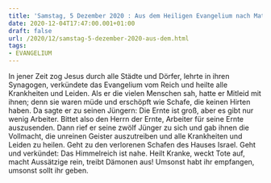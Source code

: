 ```yaml
---
title: 'Samstag, 5 Dezember 2020 : Aus dem Heiligen Evangelium nach Matthäus - Mt 9,35-38.10,1.6-8.'
date: 2020-12-04T17:47:00.001+01:00
draft: false
url: /2020/12/samstag-5-dezember-2020-aus-dem.html
tags: 
- EVANGELIUM
---
```


In jener Zeit zog Jesus durch alle Städte und Dörfer, lehrte in ihren Synagogen, verkündete das Evangelium vom Reich und heilte alle Krankheiten und Leiden. Als er die vielen Menschen sah, hatte er Mitleid mit ihnen; denn sie waren müde und erschöpft wie Schafe, die keinen Hirten haben. Da sagte er zu seinen Jüngern: Die Ernte ist groß, aber es gibt nur wenig Arbeiter. Bittet also den Herrn der Ernte, Arbeiter für seine Ernte auszusenden. Dann rief er seine zwölf Jünger zu sich und gab ihnen die Vollmacht, die unreinen Geister auszutreiben und alle Krankheiten und Leiden zu heilen. Geht zu den verlorenen Schafen des Hauses Israel. Geht und verkündet: Das Himmelreich ist nahe. Heilt Kranke, weckt Tote auf, macht Aussätzige rein, treibt Dämonen aus! Umsonst habt ihr empfangen, umsonst sollt ihr geben.